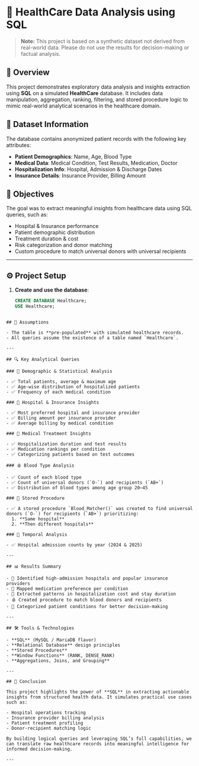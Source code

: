 # 🏥 HealthCare Data Analysis using SQL

> **Note:** This project is based on a synthetic dataset not derived from real-world data. Please do not use the results for decision-making or factual analysis.

## 📑 Overview

This project demonstrates exploratory data analysis and insights extraction using **SQL** on a simulated **HealthCare** database. It includes data manipulation, aggregation, ranking, filtering, and stored procedure logic to mimic real-world analytical scenarios in the healthcare domain.

## 📂 Dataset Information

The database contains anonymized patient records with the following key attributes:

- **Patient Demographics**: Name, Age, Blood Type
- **Medical Data**: Medical Condition, Test Results, Medication, Doctor
- **Hospitalization Info**: Hospital, Admission & Discharge Dates
- **Insurance Details**: Insurance Provider, Billing Amount

## 🧠 Objectives

The goal was to extract meaningful insights from healthcare data using SQL queries, such as:

- Hospital & Insurance performance
- Patient demographic distribution
- Treatment duration & cost
- Risk categorization and donor matching
- Custom procedure to match universal donors with universal recipients

---

## ⚙️ Project Setup

1. **Create and use the database**:
   ```sql
   CREATE DATABASE Healthcare;
   USE Healthcare;
```

## 📂 Assumptions

- The table is **pre-populated** with simulated healthcare records.
- All queries assume the existence of a table named `Healthcare`.

---

## 🔍 Key Analytical Queries

### 🧾 Demographic & Statistical Analysis

- ✅ Total patients, average & maximum age  
- ✅ Age-wise distribution of hospitalized patients  
- ✅ Frequency of each medical condition  

### 🏥 Hospital & Insurance Insights

- ✅ Most preferred hospital and insurance provider  
- ✅ Billing amount per insurance provider  
- ✅ Average billing by medical condition  

### 🧪 Medical Treatment Insights

- ✅ Hospitalization duration and test results  
- ✅ Medication rankings per condition  
- ✅ Categorizing patients based on test outcomes  

### 🩸 Blood Type Analysis

- ✅ Count of each blood type  
- ✅ Count of universal donors (`O-`) and recipients (`AB+`)  
- ✅ Distribution of blood types among age group 20–45  

### 🔁 Stored Procedure

- ✅ A stored procedure `Blood_Matcher()` was created to find universal donors (`O-`) for recipients (`AB+`) prioritizing:
  1. **Same hospital**
  2. **Then different hospitals**

### 📅 Temporal Analysis

- ✅ Hospital admission counts by year (2024 & 2025)

---

## 📊 Results Summary

- 🏥 Identified high-admission hospitals and popular insurance providers  
- 💊 Mapped medication preference per condition  
- 💸 Extracted patterns in hospitalization cost and stay duration  
- 🩸 Created procedure to match blood donors and recipients  
- 🚦 Categorized patient conditions for better decision-making  

---

## 🛠 Tools & Technologies

- **SQL** (MySQL / MariaDB flavor)  
- **Relational Database** design principles  
- **Stored Procedures**  
- **Window Functions** (RANK, DENSE_RANK)  
- **Aggregations, Joins, and Grouping**  

---

## 📌 Conclusion

This project highlights the power of **SQL** in extracting actionable insights from structured health data. It simulates practical use cases such as:

- Hospital operations tracking  
- Insurance provider billing analysis  
- Patient treatment profiling  
- Donor-recipient matching logic  

By building logical queries and leveraging SQL’s full capabilities, we can translate raw healthcare records into meaningful intelligence for informed decision-making.

---
